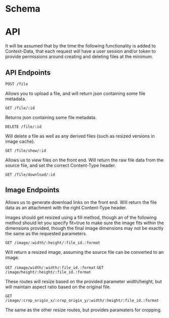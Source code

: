 Schema
======



API
===

It will be assumed that by the time the following functionality is added to Context-Data, that each request will have a user session and/or token to provide permissions around creating and deleting files at the minimum.

API Endpoints
-------------

`POST /file`

Allows you to upload a file, and will return json containing some file metadata.

`GET /file/:id`

Returns json containing some file metadata.

`DELETE /file/:id`

Will delete a file as well as any derived files (such as resized versions in image cache).

`GET /file/show/:id`

Allows us to view files on the front end. Will return the raw file data from the source file, and set the correct Content-Type header.

`GET /file/download/:id`

Image Endpoints
---------------

Allows us to generate download links on the front end. Will return the file data as an attachment with the right Content-Type header.

Images should get resized using a fill method, though an of the following method should let you specify fit=true to make sure the image fits within the dimensions provided, though the final image dimensions may not be exactly the same as the requested parameters.

`GET /image/:width/:height/:file_id.:format`

Will return a resized image, assuming the source file can be converted to an image.

`GET /image/width/:width/:file_id.:format`
`GET /image/height/:height/:file_id.:format`

These routes will resize based on the provided parameter width/height, but will maintain aspect ratio based on the original file.

`GET /image/:crop_origin_x/:crop_origin_y/:width/:height/:file_id.:format`

The same as the other resize routes, but provides paramaters for cropping.
